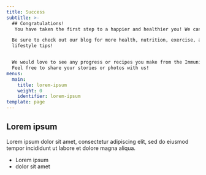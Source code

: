 ```yaml
---
title: Success
subtitle: >-
  ## Congratulations!
   You have taken the first step to a happier and healthier you! We can't wait to see where this journey takes you! 

  Be sure to check out our blog for more health, nutrition, exercise, and
  lifestyle tips!


  We would love to see any progress or recipes you make from the Immunity Book!
  Feel free to share your stories or photos with us!
menus:
  main:
    title: lorem-ipsum
    weight: 0
    identifier: lorem-ipsum
template: page
---
```

## Lorem ipsum
Lorem ipsum dolor sit amet, consectetur adipiscing elit, sed do eiusmod tempor incididunt ut labore et dolore magna aliqua.
- Lorem ipsum
- dolor sit amet